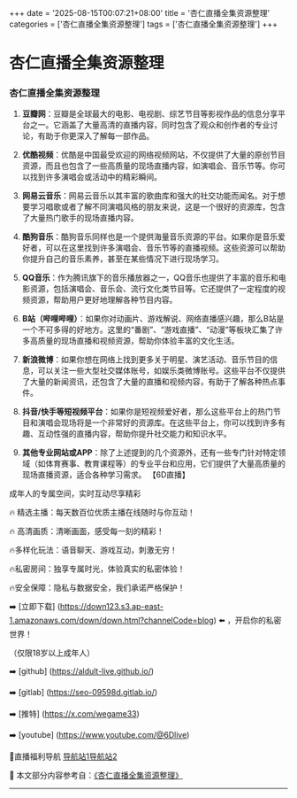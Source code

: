 +++
date = '2025-08-15T00:07:21+08:00'
title = '杏仁直播全集资源整理'
categories = ['杏仁直播全集资源整理']
tags = ['杏仁直播全集资源整理']
+++

# 杏仁直播全集资源整理

### 杏仁直播全集资源整理

1. **豆瓣网**：豆瓣是全球最大的电影、电视剧、综艺节目等影视作品的信息分享平台之一。它涵盖了大量高清的直播内容，同时包含了观众和创作者的专业讨论，有助于你更深入了解每一部作品。

2. **优酷视频**：优酷是中国最受欢迎的网络视频网站，不仅提供了大量的原创节目资源，而且也包含了一些高质量的现场直播内容，如演唱会、音乐节等。你可以找到许多演唱会或活动中的精彩瞬间。

3. **网易云音乐**：网易云音乐以其丰富的歌曲库和强大的社交功能而闻名。对于想要学习唱歌或者了解不同演唱风格的朋友来说，这是一个很好的资源库，包含了大量热门歌手的现场直播内容。

4. **酷狗音乐**：酷狗音乐同样也是一个提供海量音乐资源的平台。如果你是音乐爱好者，可以在这里找到许多演唱会、音乐节等的直播视频。这些资源可以帮助你提升自己的音乐素养，甚至在某些情况下进行现场学习。

5. **QQ音乐**：作为腾讯旗下的音乐播放器之一，QQ音乐也提供了丰富的音乐和电影资源，包括演唱会、音乐会、流行文化类节目等。它还提供了一定程度的视频资源，帮助用户更好地理解各种节目内容。

6. **B站（哔哩哔哩）**：如果你对动画片、游戏解说、网络直播感兴趣，那么B站是一个不可多得的好地方。这里的“番剧”、“游戏直播”、“动漫”等板块汇集了许多高质量的现场直播和视频资源，帮助你体验丰富的文化生活。

7. **新浪微博**：如果你想在网络上找到更多关于明星、演艺活动、音乐节目的信息，可以关注一些大型社交媒体账号，如娱乐类微博账号。这些平台不仅提供了大量的新闻资讯，还包含了大量的直播和视频内容，有助于了解各种热点事件。

8. **抖音/快手等短视频平台**：如果你是短视频爱好者，那么这些平台上的热门节目和演唱会现场将是一个非常好的资源库。在这些平台上，你可以找到许多有趣、互动性强的直播内容，帮助你提升社交能力和知识水平。

9. **其他专业网站或APP**：除了上述提到的几个资源外，还有一些专门针对特定领域（如体育赛事、教育课程等）的专业平台和应用，它们提供了大量高质量的现场直播资源，适合各种学习需求。
【6D直播】

 成年人的专属空间，实时互动尽享精彩

🔥 精选主播：每天数百位优质主播在线随时与你互动！

🔥 高清画质：清晰画面，感受每一刻的精彩！

🔥多样化玩法：语音聊天、游戏互动，刺激无穷！

🔥私密房间：独享专属时光，体验真实的私密体验！

🔥安全保障：隐私与数据安全，我们承诺严格保护！

➡️ [立即下载] (https://down123.s3.ap-east-1.amazonaws.com/down/down.html?channelCode=blog) ⬅️ ，开启你的私密世界！

 （仅限18岁以上成年人）

➡️ [github] (https://aldult-live.github.io/)

➡️ [gitlab] (https://seo-09598d.gitlab.io/)

➡️ [推特] (https://x.com/wegame33)

➡️ [youtube] (https://www.youtube.com/@6Dlive)

🔞直播福利导航   [导航站1](https://webstack-86085a.gitlab.io/)[导航站2](https://onlygit123-2.github.io/)

📘 本文部分内容参考自：[《杏仁直播全集资源整理》](https://webstack-hugo-9.pages.dev/)

---
